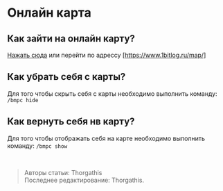 # Онлайн карта

## Как зайти на онлайн карту?

[Нажать сюда](https://www.1bitlog.ru/map/) или перейти по адрессу [https://www.1bitlog.ru/map/]

## Как убрать себя с карты?

Для того чтобы скрыть себя с карты необходимо выполнить команду: ```/bmpc hide```

## Как вернуть себя нв карту?

Для того чтобы отображать себя на карте необходимо выполнить команду: ```/bmpc show```

<br>

> Авторы статьи: Thorgathis <br>
> Последнее редактирование: Thorgathis.
